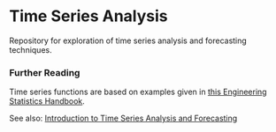 # Time Series Analysis

Repository for exploration of time series analysis and forecasting techniques.

### Further Reading

Time series functions are based on examples given in [this Engineering Statistics Handbook](http://www.itl.nist.gov/div898/handbook/pmc/section4/pmc4.htm).

See also: [Introduction to Time Series Analysis and Forecasting](http://www.wiley.com/WileyCDA/WileyTitle/productCd-1118745116.html)
